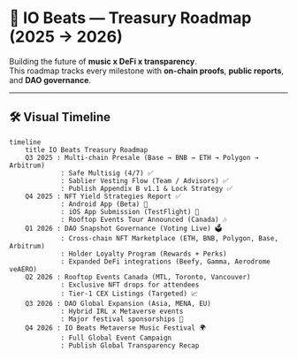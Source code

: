 # 📌 IO Beats — Treasury Roadmap (2025 → 2026)

Building the future of **music x DeFi x transparency**.  
This roadmap tracks every milestone with **on-chain proofs**, **public reports**, and **DAO governance**.  

---

## 🛠️ Visual Timeline

```mermaid
timeline
    title IO Beats Treasury Roadmap
    Q3 2025 : Multi-chain Presale (Base → BNB → ETH → Polygon → Arbitrum)
             : Safe Multisig (4/7) ✅
             : Sablier Vesting Flow (Team / Advisors) ✅
             : Publish Appendix B v1.1 & Lock Strategy ✅
    Q4 2025 : NFT Yield Strategies Report ✅
             : Android App (Beta) 🚀
             : iOS App Submission (TestFlight) 🚀
             : Rooftop Events Tour Announced (Canada) 🎶
    Q1 2026 : DAO Snapshot Governance (Voting Live) 🗳️
             : Cross-chain NFT Marketplace (ETH, BNB, Polygon, Base, Arbitrum)
             : Holder Loyalty Program (Rewards + Perks)
             : Expanded DeFi integrations (Beefy, Gamma, Aerodrome veAERO)
    Q2 2026 : Rooftop Events Canada (MTL, Toronto, Vancouver)
             : Exclusive NFT drops for attendees
             : Tier-1 CEX Listings (Targeted) 📈
    Q3 2026 : DAO Global Expansion (Asia, MENA, EU)
             : Hybrid IRL x Metaverse events
             : Major festival sponsorships 🎤
    Q4 2026 : IO Beats Metaverse Music Festival 🌍
             : Full Global Event Campaign
             : Publish Global Transparency Recap
